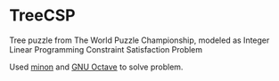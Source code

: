 TreeCSP
=======

Tree puzzle from The World Puzzle Championship, modeled as Integer Linear Programming Constraint Satisfaction Problem

Used [minon](http://minion.sourceforge.net/) and [GNU Octave](http://www.gnu.org/software/octave/) to solve problem.
